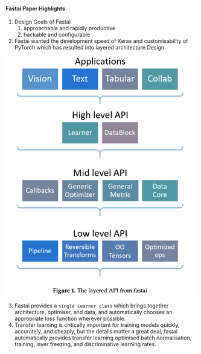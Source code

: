 
#### Fastai Paper Highlights

1. Design Goals of Fastai
   1. approachable and rapidly productive
   2. hackable and configurable
2. Fastai wanted the development speed of Keras and customisability of PyTorch which has resulted into layered architecture Design

![Fastai Architecture](FastaiPaper-image-1.png)


3. Fastai provides a `single Learner class` which brings together architecture, optimiser, and data, and automatically chooses an appropriate loss function wherever possible.
4. Transfer learning is critically important for training models quickly, accurately, and cheaply, but the details matter a great deal,  fastai automatically provides transfer learning optimised batch normalisation, training, layer freezing, and discriminative learning rates.
